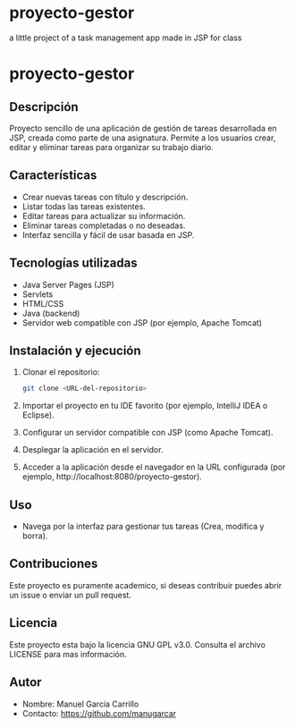 # proyecto-gestor
a little project of a task management app made in JSP for class
# proyecto-gestor

## Descripción
Proyecto sencillo de una aplicación de gestión de tareas desarrollada en JSP, creada como parte de una asignatura. Permite a los usuarios crear, editar y eliminar tareas para organizar su trabajo diario.

## Características
- Crear nuevas tareas con título y descripción.
- Listar todas las tareas existentes.
- Editar tareas para actualizar su información.
- Eliminar tareas completadas o no deseadas.
- Interfaz sencilla y fácil de usar basada en JSP.

## Tecnologías utilizadas
- Java Server Pages (JSP)
- Servlets
- HTML/CSS
- Java (backend)
- Servidor web compatible con JSP (por ejemplo, Apache Tomcat)

## Instalación y ejecución
1. Clonar el repositorio:
   ```bash
   git clone <URL-del-repositorio>
2. Importar el proyecto en tu IDE favorito (por ejemplo, IntelliJ IDEA o Eclipse).

3. Configurar un servidor compatible con JSP (como Apache Tomcat).

4. Desplegar la aplicación en el servidor.

5. Acceder a la aplicación desde el navegador en la URL configurada (por ejemplo, http://localhost:8080/proyecto-gestor).

## Uso

- Navega por la interfaz para gestionar tus tareas (Crea, modifica y borra).

## Contribuciones

Este proyecto es puramente academico, si deseas contribuir puedes abrir un issue o enviar un pull request.

## Licencia

Este proyecto esta bajo la licencia GNU GPL v3.0.
Consulta el archivo LICENSE para mas información.

## Autor

- Nombre: Manuel García Carrillo
- Contacto: https://github.com/manugarcar
